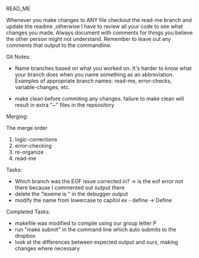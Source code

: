 READ_ME 

Whenever you make changes to ANY file checkout the read-me branch and update the readme
,otherwise I have to review all your code to see what changes you made. Always document
with comments for things you believe the other person might not understand. Remember to 
leave out any comments that output to the commandline. 



Git Notes:
- Name branches based on what you worked on. It's harder to know what your branch does
  when you name something as an abbreviation. Examples of appropriate branch names:
  read-me, error-checks, variable-changes, etc.

- make clean before commiting any changes. failure to make clean will
  result in extra "~" files in the repsository

Merging:

The merge order 
1. logic-corrections
2. error-checking
3. re-organize
4. read-me


Tasks: 
- Which branch was the EOF issue corrected in?
      -> is the eof error not there because I commented out output there 
- delete the "lexeme is " in the debugger output 
- modify the <non-terminal> name from lowercase to capitol 
      ex - define -> Define
      
      

Completed Tasks: 
- makefile was modified to compile using our group letter P
- run "make submit" in the command line which auto submits to 
  the dropbox
- look at the differences between expected output and ours, making changes 
  where necessary
